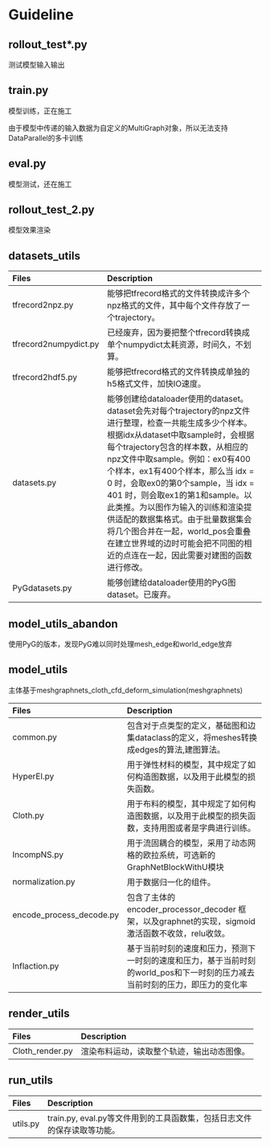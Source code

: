 # Guideline
## rollout_test*.py

测试模型输入输出

## train.py

模型训练，正在施工

由于模型中传递的输入数据为自定义的MultiGraph对象，所以无法支持DataParallel的多卡训练

## eval.py

模型测试，还在施工

## rollout_test_2.py

模型效果渲染

## datasets_utils

|Files     |Description|
|:-------- |:-----|
|tfrecord2npz.py  | 能够把tfrecord格式的文件转换成许多个npz格式的文件，其中每个文件存放了一个trajectory。|
|tfrecord2numpydict.py  | 已经废弃，因为要把整个tfrecord转换成单个numpydict太耗资源，时间久，不划算。|
|tfrecord2hdf5.py  | 能够把tfrecord格式的文件转换成单独的h5格式文件，加快IO速度。|
|datasets.py  | 能够创建给dataloader使用的dataset。dataset会先对每个trajectory的npz文件进行整理，检查一共能生成多少个样本。根据idx从dataset中取sample时，会根据每个trajectory包含的样本数，从相应的npz文件中取sample。例如：ex0有400个样本，ex1有400个样本，那么当 idx = 0 时，会取ex0的第0个sample，当 idx = 401 时，则会取ex1的第1和sample。以此类推。为以图作为输入的训练和渲染提供适配的数据集格式。由于批量数据集会将几个图合并在一起，world_pos会重叠在建立世界域的边时可能会把不同图的相近的点连在一起，因此需要对建图的函数进行修改。|
|PyGdatasets.py  | 能够创建给dataloader使用的PyG图dataset。已废弃。|



## model_utils_abandon
使用PyG的版本，发现PyG难以同时处理mesh_edge和world_edge放弃

## model_utils
主体基于meshgraphnets_cloth_cfd_deform_simulation(meshgraphnets)

|Files     |Description|
|:-------- |:-----|
|common.py|包含对于点类型的定义，基础图和边集dataclass的定义，将meshes转换成edges的算法,建图算法。|
|HyperEl.py|用于弹性材料的模型，其中规定了如何构造图数据，以及用于此模型的损失函数。|
|Cloth.py|用于布料的模型，其中规定了如何构造图数据，以及用于此模型的损失函数，支持用图或者是字典进行训练。|
|IncompNS.py|用于流固耦合的模型，采用了动态网格的欧拉系统，可选新的GraphNetBlockWithU模块|
|normalization.py|用于数据归一化的组件。|
|encode_process_decode.py|包含了主体的 encoder_processor_decoder 框架，以及graphnet的实现，sigmoid激活函数不收敛，relu收敛。 |
|Inflaction.py|基于当前时刻的速度和压力，预测下一时刻的速度和压力，基于当前时刻的world_pos和下一时刻的压力减去当前时刻的压力，即压力的变化率|

## render_utils

|Files     |Description|
|:-------- |:-----|
|Cloth_render.py|渲染布料运动，读取整个轨迹，输出动态图像。|

## run_utils

|Files     |Description|
|:-------- |:-----|
|utils.py|train.py, eval.py等文件用到的工具函数集，包括日志文件的保存读取等功能。|